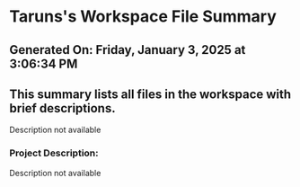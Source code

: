 # Taruns's Workspace File Summary
## Generated On: Friday, January 3, 2025 at 3:06:34 PM
This summary lists all files in the workspace with brief descriptions.
---
Description not available 
### Project Description:
 Description not available
